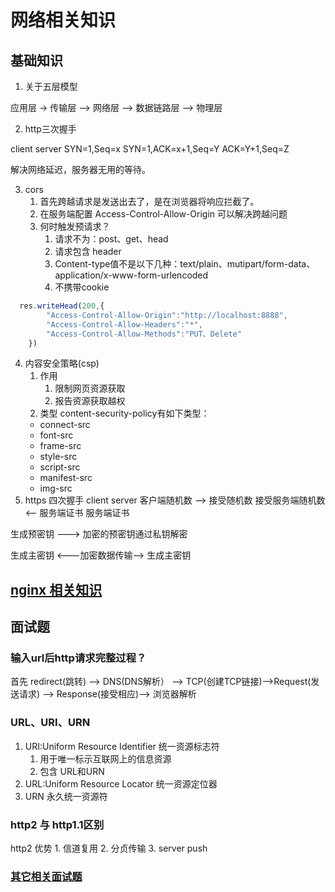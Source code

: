 # 网络相关知识
## 基础知识
1. 关于五层模型

应用层 -> 传输层 --> 网络层 --> 数据链路层 --> 物理层

2. http三次握手

client          server
SYN=1,Seq=x      SYN=1,ACK=x+1,Seq=Y
ACK=Y+1,Seq=Z

解决网络延迟，服务器无用的等待。

3. cors
   1. 首先跨越请求是发送出去了，是在浏览器将响应拦截了。
   2. 在服务端配置 Access-Control-Allow-Origin 可以解决跨越问题
   3. 何时触发预请求？
      1. 请求不为：post、get、head
      2. 请求包含 header
      3. Content-type值不是以下几种：text/plain、mutipart/form-data、application/x-www-form-urlencoded
      4. 不携带cookie

```javascript
  res.writeHead(200,{
        "Access-Control-Allow-Origin":"http://localhost:8888",
        "Access-Control-Allow-Headers":"*",
        "Access-Control-Allow-Methods":"PUT、Delete"
    })
```

4.  内容安全策略(csp)
    1.  作用    
        1.  限制网页资源获取
        2.  报告资源获取越权
    2. 类型
   content-security-policy有如下类型：
    - connect-src
    - font-src
    - frame-src
    - style-src
    - script-src
    - manifest-src
    - img-src
5. https 四次握手
client                   server
 客户端随机数       -->    接受随机数
 接受服务端随机数    <--    服务端证书
 服务端证书

 生成预密钥     --->        加密的预密钥通过私钥解密

 生成主密钥     <---加密数据传输-->      生成主密钥
## [nginx 相关知识](./nginx.md)

## 面试题
### 输入url后http请求完整过程？

首先 redirect(跳转) --> DNS(DNS解析） --> TCP(创建TCP链接)-->Request(发送请求) --> Response(接受相应)--> 浏览器解析

###  URL、URI、URN
1.  URI:Uniform Resource Identifier 统一资源标志符
    1. 用于唯一标示互联网上的信息资源
    2. 包含 URL和URN
2.  URL:Uniform Resource Locator 统一资源定位器
3. URN 永久统一资源符

### http2 与 http1.1区别
http2 优势
    1. 信道复用
    2. 分贞传输
    3. server push
### [其它相关面试题](../interview/interview-case/http.md)
